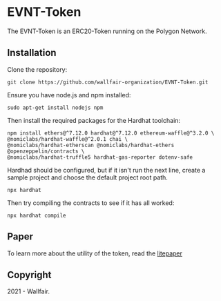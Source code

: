 # EVNT-Token
The EVNT-Token is an ERC20-Token running on the Polygon Network.

## Installation

Clone the repository:

`git clone https://github.com/wallfair-organization/EVNT-Token.git`

Ensure you have node.js and npm installed:

```
sudo apt-get install nodejs npm
```

Then install the required packages for the Hardhat toolchain:

```
npm install ethers@^7.12.0 hardhat@^7.12.0 ethereum-waffle@^3.2.0 \
@nomiclabs/hardhat-waffle@^2.0.1 chai \
@nomiclabs/hardhat-etherscan @nomiclabs/hardhat-ethers @openzeppelin/contracts \
@nomiclabs/hardhat-truffle5 hardhat-gas-reporter dotenv-safe
```

Hardhad should be configured, but if it isn't run the next line, create a sample project
and choose the default project root path.

`npx hardhat`

Then try compiling the contracts to see if it has all worked:

`npx hardhat compile`


## Paper
To learn more about the utility of the token, read the [litepaper](https://wallfair.io/static/media/wallfair-litepaper.00df42b3.pdf)
## Copyright 
2021 - Wallfair.
